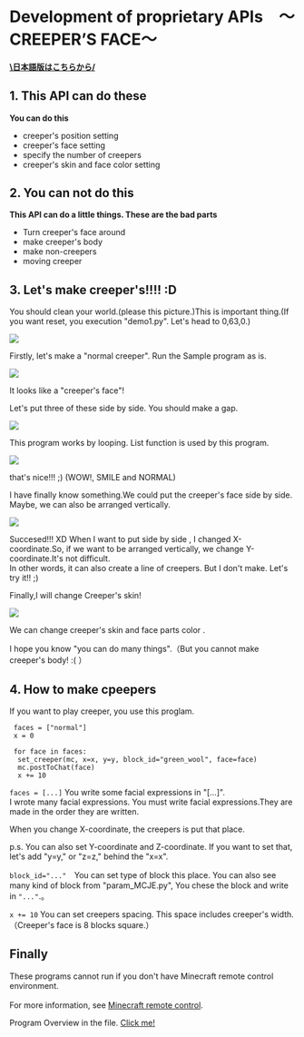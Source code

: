 # Development of proprietary APIs　～CREEPER’S FACE～

#### [\日本語版はこちらから/](https://github.com/harimanjuu/minecraft_remote_itkids/blob/main/itkids_m5/api_06_RS_Harimanjuu/README_JAPANESE.md)
## 1. This API can do these

   **You can do this**
   - creeper's position setting
   - creeper's face setting
   - specify the number of creepers
   - creeper's skin and face color setting
## 2. You can not do this

   **This API can do a little things. These are the bad parts**
   * Turn creeper's face around
   * make creeper's body
   * make non-creepers
   * moving creeper
  
## 3. Let's make creeper's!!!! :D
   

   You should clean your world.(please this picture.)This is important thing.(If you want reset, you execution "demo1.py". Let's head to 0,63,0.)

   ![](image/void.png)



   Firstly, let's make a "normal creeper". Run the Sample program as is.

   ![](image/one.png)

   It looks like a "creeper's face"!

   Let's put three of these side by side.
   You should make a gap.

   ![](image/three%20normalface.png)
   
   This program works by looping. List function is used by this program.


   ![](image/three%20someface.png)

   that's nice!!! ;) (WOW!, SMILE and NORMAL)

   I have finally know something.We could put the creeper's face side by side. Maybe, we can also be arranged vertically.


   ![](image/tate.png)

   Succesed!!! XD  When I want to put side by side , I changed X-coordinate.So, if we want to be arranged vertically, we change Y-coordinate.It's not difficult.
   <br>In other words, it can also create a line of creepers. But I don't make. Let's try it!! ;)

   Finally,I will change Creeper's skin!

   ![](image/石クリーパー.png)

   We can change creeper's skin and face parts color .

   I hope you know "you can do many things".（But you cannot make creeper's body! :( ）

## 4. How to make cpeepers
   If you want to play creeper, you use this proglam.

   ```
    faces = ["normal"]
    x = 0

    for face in faces:
     set_creeper(mc, x=x, y=y, block_id="green_wool", face=face)
     mc.postToChat(face)
     x += 10 
   ```
   

   
   ```faces = [...]```
   You write some facial expressions in "[...]".
   <br>I wrote many facial expressions. You must write facial expressions.They are made in the order they are written.


   When you change X-coordinate, the creepers is put that place.

   p.s. 
   You can also set Y-coordinate and Z-coordinate. If you want to set that, let's add "y=y," or "z=z," behind the "x=x".

   ```block_id="..."```　You can set type of block this place.  You can also see many kind of block from "param_MCJE.py", You chese the block and write in ```"..."```.。

   ```x += 10```  You can set creepers spacing. This space includes creeper's width.（Creeper's face is 8 blocks square.）

   
   ## Finally

   These programs cannot run if you don't have Minecraft remote control environment.  
   <br>For more information, see <a href="https://github.com/Naohiro2g/minecraft_remote" target="_blank">Minecraft remote control</a>.

   Program Overview in the file.  [Click me!]()

   